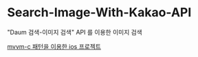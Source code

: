 # Search-Image-With-Kakao-API
"Daum 검색-이미지 검색" API 를 이용한 이미지 검색

[mvvm-c 패턴을 이용한 ios 프로젝트](https://github.com/yklaus/Search-Image-With-Kakao-API/tree/ios-mvvm-c)